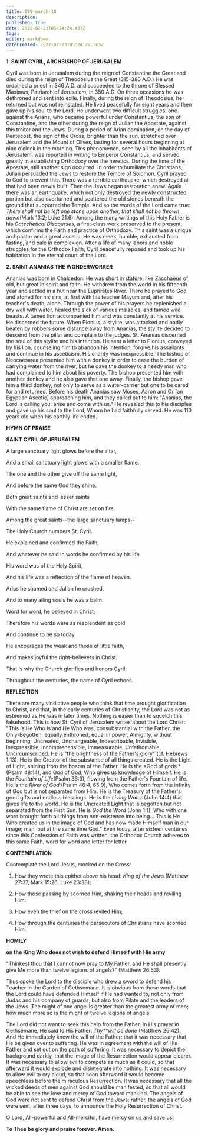 ```yaml
---
title: 079-march-18
description: 
published: true
date: 2022-02-23T05:24:24.437Z
tags: 
editor: markdown
dateCreated: 2022-02-23T05:24:22.565Z
---
```



**1. SAINT CYRIL, ARCHBISHOP OF JERUSALEM**

Cyril was born in Jerusalem during the reign of Constantine the Great and died during the reign of Theodosius the Great (315-386 A.D.) He was ordained a priest in 346 A.D. and succeeded to the throne of Blessed Maximus, Patriarch of Jerusalem, in 350 A.D. On three occasions he was dethroned and sent into exile. Finally, during the reign of Theodosius, he returned but was not reinstated. He lived peacefully for eight years and then gave up his soul to the Lord. He underwent two difficult struggles: one against the Arians, who became powerful under Constantius, the son of Constantine, and the other during the reign of Julian the Apostate, against this traitor and the Jews. During a period of Arian domination, on the day of Pentecost, the sign of the Cross, brighter than the sun, stretched over Jerusalem and the Mount of Olives, lasting for several hours beginning at nine o'clock in the morning. This phenomenon, seen by all the inhabitants of Jerusalem, was reported in writing to Emperor Constantius, and served greatly in establishing Orthodoxy over the heretics. During the time of the Apostate, still another sign occurred. In order to humiliate the Christians, Julian persuaded the Jews to restore the Temple of Solomon. Cyril prayed to God to prevent this. There was a terrible earthquake, which destroyed all that had been newly built. Then the Jews began restoration anew. Again there was an earthquake, which not only destroyed the newly constructed portion but also overturned and scattered the old stones beneath the ground that supported the Temple. And so the words of the Lord came true: *There shall not be left one stone upon another, that shall not be thrown down*(Mark 13:2; Luke 21:6). Among the many writings of this Holy Father is his *Catechetical Discourses*, a first-class work preserved to the present, which confirms the Faith and practice of Orthodoxy. This saint was a unique archpastor and a great ascetic. He was meek, humble, exhausted from fasting, and pale in complexion. After a life of many labors and noble struggles for the Orthodox Faith, Cyril peacefully reposed and took up his habitation in the eternal court of the Lord.

**2. SAINT ANANIAS THE WONDERWORKER**

Ananias was born in Chalcedon. He was short in stature, like Zacchaeus of old, but great in spirit and faith. He withdrew from the world in his fifteenth year and settled in a hut near the Euphrates River. There he prayed to God and atoned for his sins, at first with his teacher Mayum and, after his teacher's death, alone. Through the power of his prayers he replenished a dry well with water, healed the sick of various maladies, and tamed wild beasts. A tamed lion accompanied him and was constantly at his service. He discerned the future. When Pionius, a stylite, was attacked and badly beaten by robbers some distance away from Ananias, the stylite decided to descend from the pillar and complain to the judges. St. Ananias discerned the soul of this stylite and his intention. He sent a letter to Pionius, conveyed by his lion, counseling him to abandon his intention, forgive his assailants and continue in his asceticism. His charity was inexpressible. The bishop of Neocaesarea presented him with a donkey in order to ease the burden of carrying water from the river, but he gave the donkey to a needy man who had complained to him about his poverty. The bishop presented him with another donkey and he also gave that one away. Finally, the bishop gave him a third donkey, not only to serve as a water-carrier but one to be cared for and returned. Before his death Ananias saw Moses, Aaron and Or [an Egyptian Ascetic] approaching him, and they called out to him: "Ananias, the Lord is calling you; arise and come with us." He revealed this to his disciples and gave up his soul to the Lord, Whom he had faithfully served. He was 110 years old when his earthly life ended.



**HYMN OF PRAISE**

**SAINT CYRIL OF JERUSALEM**

A large sanctuary light glows before the altar,

And a small sanctuary light glows with a smaller flame.

The one and the other give off the same light,

And before the same God they shine.

Both great saints and lesser saints

With the same flame of Christ are set on fire.

Among the great saints--the large sanctuary lamps--

The Holy Church numbers St. Cyril.

He explained and confirmed the Faith,

And whatever he said in words he confirmed by his life.

His word was of the Holy Spirit,

And his life was a reflection of the flame of heaven.

Arius he shamed and Julian he crushed,

And to many ailing souls he was a balm.

Word for word, he believed in Christ;

Therefore his words were as resplendent as gold

And continue to be so today.

He encourages the weak and those of little faith,

And makes joyful the right-believers in Christ.

That is why the Church glorifies and honors Cyril:

Throughout the centuries, the name of Cyril echoes.


**REFLECTION**

There are many vindictive people who think that time brought glorification to Christ, and that, in the early centuries of Christianity, the Lord was not as esteemed as He was in later times. Nothing is easier than to squelch this falsehood. This is how St. Cyril of Jerusalem writes about the Lord Christ: "This is He Who is and He Who was, consubstantial with the Father, the Only-Begotten, equally enthroned, equal in power, Almighty, without beginning, Uncreated, Unchangeable, Indescribable, Invisible, Inexpressible, Incomprehensible, Immeasurable, Unfathomable, Uncircumscribed. He is "the brightness of the Father's glory" (cf. Hebrews 1:13). He is the Creator of the substance of all things created. He is the Light of Light, shining from the bosom of the Father. He is the *God of gods *(Psalm 48:14), and God of God, Who gives us knowledge of Himself. He is the *Fountain of Life*(Psalm 36:9), flowing from the Father's Fountain of life. He is the *River of God* (Psalm 46:4, 65:9), Who comes forth from the infinity of God but is not separated from Him. He is the Treasury of the Father's good gifts and endless blessings. He is the *Living Water* (John 14:4) that gives life to the world. He is the Uncreated Light that is begotten but not separated from the First Sun. He is *God the Word* (John 1:1), Who with one word brought forth all things from non-existence into being... This is He Who created us in the image of God and has now made Himself man in our image; man, but at the same time God." Even today, after sixteen centuries since this Confession of Faith was written, the Orthodox Church adheres to this same Faith, word for word and letter for letter.

**CONTEMPLATION**

Contemplate the Lord Jesus, mocked on the Cross:

1.  How they wrote this epithet above his head: *King of the Jews* (Matthew 27:37, Mark 15:26, Luke 23:38);

1.  How those passing by scorned Him, shaking their heads and reviling Him;

1.  How even the thief on the cross reviled Him;

1.  How through the centuries the persecutors of Christians have scorned Him.



**HOMILY**

**on the King Who does not wish to defend Himself with His army**

"Thinkest thou that I cannot now pray to My Father, and He shall presently give Me more than twelve legions of angels?" (Matthew 26:53).

Thus spoke the Lord to the disciple who drew a sword to defend his Teacher in the Garden of Gethsemane. It is obvious from these words that the Lord could have defended Himself if He had wanted to, not only from Judas and his company of guards, but also from Pilate and the leaders of the Jews. The might of one angel is greater than the greatest army of men; how much more so is the might of twelve legions of angels!

The Lord did not want to seek this help from the Father. In His prayer in Gethsemane, He said to His Father: *Thy**will be done* (Matthew 26:42). And He immediately knew the will of the Father: that it was necessary that He be given over to suffering. He was in agreement with the will of His Father and set out on the path of suffering. It was necessary to depict the background darkly, that the image of the Resurrection would appear clearer. It was necessary to allow evil to compete as much as it could, so that afterward it would explode and disintegrate into nothing. It was necessary to allow evil to cry aloud, so that soon afterward it would become speechless before the miraculous Resurrection. It was necessary that all the wicked deeds of men against God should be manifested, so that all would be able to see the love and mercy of God toward mankind. The angels of God were not sent to defend Christ from the Jews; rather, the angels of God were sent, after three days, to announce the Holy Resurrection of Christ.

O Lord, All-powerful and All-merciful, have mercy on us and save us!

**To Thee be glory and praise forever. Amen.**

 
